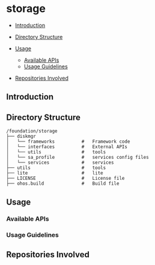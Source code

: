 # storage<a name="EN-US_TOPIC_0000001147497185"></a>

-   [Introduction](#section11660541593)
-   [Directory Structure](#section14408467105)
-   [Usage](#section18111235161011)
    -   [Available APIs](#section86358081116)
    -   [Usage Guidelines](#section789634518111)

-   [Repositories Involved](#section135327891219)

## Introduction<a name="section11660541593"></a>

## Directory Structure<a name="section14408467105"></a>

```
/foundation/storage
├── diskmgr                   
│   └── frameworks          #   Framework code
│   └── interfaces          #   External APIs
│   └── utils               #   tools 
│   └── sa_profile          #   services config files
│   └── services            #   services 
├── utils                   #   tools
├── lite                    #   lite 
├── LICENSE                 #   License file
├── ohos.build              #   Build file 
```

## Usage<a name="section18111235161011"></a>

### Available APIs<a name="section86358081116"></a>



<a name="t49c6a8df29a143a98ef6f66f43c7eac8"></a>


### Usage Guidelines<a name="section789634518111"></a>

## Repositories Involved<a name="section135327891219"></a>



